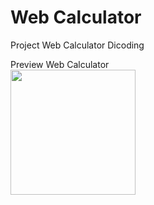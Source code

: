 # Web Calculator
Project Web Calculator Dicoding

Preview Web Calculator<br>
<img src="htps://github.com/yemimasutanto/web-calculator/blob/master/assets/Dokumentasi.PNG" width=200 align="center">
